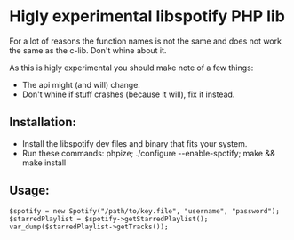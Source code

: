 # Higly experimental libspotify PHP lib

For a lot of reasons the function names is not the same and does not work the same as the c-lib. Don't whine about it.

As this is higly experimental you should make note of a few things:

  - The api might (and will) change.
  - Don't whine if stuff crashes (because it will), fix it instead.

## Installation:

  - Install the libspotify dev files and binary that fits your system.
  - Run these commands: phpize; ./configure --enable-spotify; make && make install

## Usage:

    $spotify = new Spotify("/path/to/key.file", "username", "password");
    $starredPlaylist = $spotify->getStarredPlaylist();
	var_dump($starredPlaylist->getTracks());
